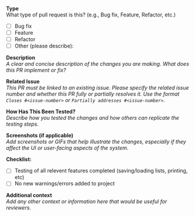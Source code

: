 <!--
For Work In Progress Pull Requests, please use the Draft PR feature.
See https://github.blog/2019-02-14-introducing-draft-pull-requests/ for further details.
-->

**Type**  
What type of pull request is this? (e.g., Bug fix, Feature, Refactor, etc.)

- [ ] Bug fix
- [ ] Feature
- [ ] Refactor
- [ ] Other (please describe):

**Description**  
_A clear and concise description of the changes you are making. What does this PR implement or fix?_

**Related Issue**  
_This PR must be linked to an existing issue. Please specify the related issue number and whether this PR fully or partially resolves it. Use the format `Closes #<issue-number>` or `Partially addresses #<issue-number>`._

**How Has This Been Tested?**  
_Describe how you tested the changes and how others can replicate the testing steps._

**Screenshots (if applicable)**  
_Add screenshots or GIFs that help illustrate the changes, especially if they affect the UI or user-facing aspects of the system._

**Checklist:**  
- [ ] Testing of all relevent features completed (saving/loading lists, printing, etc)
- [ ] No new warnings/errors added to project
      
**Additional context**  
_Add any other context or information here that would be useful for reviewers._

